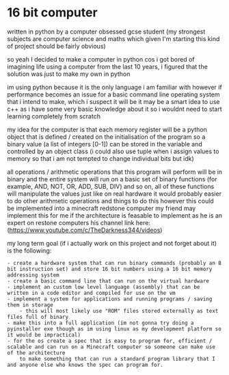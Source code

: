 # 16 bit computer 
 written in python by a computer obsessed gcse student (my strongest subjects are computer science
and maths which given I'm starting this kind of project should be fairly obvious)

so yeah I decided to make a computer in python cos i got bored of imagining life using a computer from the last 10 years,
i figured that the solution was just to make my own in python

im using python because it is the only language i am familiar with however if performance becomes an issue for a basic command line
operating system that i intend to make, which i suspect it will be it may be a smart idea to use c++ as i have some very basic knowledge
about it so i wouldnt need to start learning completely from scratch




my idea for the computer is that each memory register will be a python object that is defined / created on the initialisation of the program 
so a binary value (a list of integers [0-1]) can be stored in the variable and controlled by an object class
    (i could also use tuple when i assign values to memory so that i am not tempted to change individual bits but idk)

 all operations / arithmetic operations that this program will perform will be in binary and the entire system will run on a basic
    set of binary functions (for example, AND, NOT, OR, ADD, SUB, DIV) and so on, all of these functions will manipulate the values
    just like on real hardware
it would probably easier to do other arithmetic operations and things to do this however this could be implemented into a minecraft redstone computer
my friend may implement this for me if the architecture is feasable to implement as he is an expert on restone computers 
his channel link here: (https://www.youtube.com/c/TheDarkness344/videos)


my long term goal (if i actually work on this project and not forget about it) is the following:

    - create a hardware system that can run binary commands (probably an 8 bit instruction set) and store 16 bit numbers using a 16 bit memory addressing system
    - create a basic command line that can run on the virtual hardware
    - implement an custom low level language (assembly) that can be written in a code editor and compiled for use on the vm
    - implement a system for applications and running programs / saving them in storage
        - this will most likely use "ROM" files stored externally as text files full of binary
    - make this into a full application (im not gonna try doing a pyinstaller exe though as im using linux as my development platform so it would be impractical)
    - for the os create a spec that is easy to program for, efficient / scalable and can run on a Minecraft computer so someone can make use of the architecture
        to make something that can run a standard program library that I and anyone else who knows the spec can program for.
